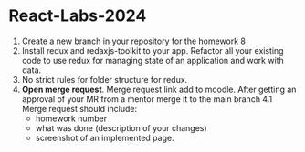 # React-Labs-2024

1. Create a new branch in your repository for the homework 8
2. Install redux and redaxjs-toolkit to your app. Refactor all your existing code to use redux for managing state of an application and work with data.
3. No strict rules for folder structure for redux.
4. **Open merge request**. Merge request link add to moodle. After getting an approval of your MR from a mentor merge it to the main branch
   4.1 Merge request should include:
    - homework number
    - what was done (description of your changes)
    - screenshot of an implemented page.
